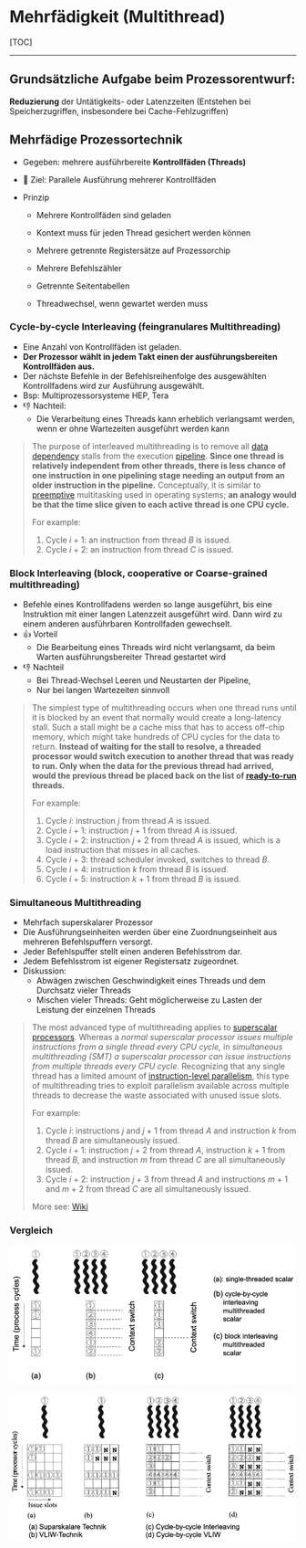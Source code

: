# Mehrfädigkeit (Multithread)

[TOC]



------

## Grundsätzliche Aufgabe beim Prozessorentwurf:

**Reduzierung** der Untätigkeits- oder Latenzzeiten (Entstehen bei Speicherzugriffen, insbesondere bei Cache-Fehlzugriffen)



## Mehrfädige Prozessortechnik

- Gegeben: mehrere ausführbereite **Kontrollfäden (Threads)**

- 🎯 Ziel: Parallele Ausführung mehrerer Kontrollfäden
- Prinzip
  - Mehrere Kontrollfäden sind geladen

  - Kontext muss für jeden Thread gesichert werden können 
  - Mehrere getrennte Registersätze auf Prozessorchip 
  - Mehrere Befehlszähler

  - Getrennte Seitentabellen

  - Threadwechsel, wenn gewartet werden muss

### Cycle-by-cycle Interleaving (feingranulares Multithreading)

- Eine Anzahl von Kontrollfäden ist geladen.
- **Der Prozessor wählt in jedem Takt einen der ausführungsbereiten Kontrollfäden aus.**
- Der nächste Befehle in der Befehlsreihenfolge des ausgewählten Kontrollfadens wird zur Ausführung ausgewählt.
- Bsp: Multiprozessorsysteme HEP, Tera
- 👎 Nachteil: 
  - Die Verarbeitung eines Threads kann erheblich verlangsamt werden, wenn er ohne Wartezeiten ausgeführt werden kann

> The purpose of interleaved multithreading is to remove all [data dependency](https://en.wikipedia.org/wiki/Data_dependency) stalls from the execution [pipeline](https://en.wikipedia.org/wiki/Pipeline_(computing)). **Since one thread is relatively independent from other threads, there is less chance of one instruction in one pipelining stage needing an output from an older instruction in the pipeline.** Conceptually, it is similar to [preemptive](https://en.wikipedia.org/wiki/Preemption_(computing)) multitasking used in operating systems; **an analogy would be that the time slice given to each active thread is one CPU cycle.**
>
> For example:
>
> 1. Cycle *i* + 1: an instruction from thread *B* is issued.
> 2. Cycle *i* + 2: an instruction from thread *C* is issued.

### Block Interleaving (block, cooperative or Coarse-grained multithreading)

- Befehle eines Kontrollfadens werden so lange ausgeführt, bis eine Instruktion mit einer langen Latenzzeit ausgeführt wird. Dann wird zu einem anderen ausführbaren Kontrollfaden gewechselt.
- 👍 Vorteil
  - Die Bearbeitung eines Threads wird nicht verlangsamt, da beim Warten ausführungsbereiter Thread gestartet wird
- 👎 Nachteil
  - Bei Thread-Wechsel Leeren und Neustarten der Pipeline, 
  - Nur bei langen Wartezeiten sinnvoll

> The simplest type of multithreading occurs when one thread runs until it is blocked by an event that normally would create a long-latency stall. Such a stall might be a cache miss that has to access off-chip memory, which might take hundreds of CPU cycles for the data to return. **Instead of waiting for the stall to resolve, a threaded processor would switch execution to another thread that was ready to run. Only when the data for the previous thread had arrived, would the previous thread be placed back on the list of [ready-to-run](https://en.wikipedia.org/wiki/Process_state#Ready) threads.**
>
> For example:
>
> 1. Cycle *i*: instruction *j* from thread *A* is issued.
> 2. Cycle *i* + 1: instruction *j* + 1 from thread *A* is issued.
> 3. Cycle *i* + 2: instruction *j* + 2 from thread *A* is issued, which is a load instruction that misses in all caches.
> 4. Cycle *i* + 3: thread scheduler invoked, switches to thread *B*.
> 5. Cycle *i* + 4: instruction *k* from thread *B* is issued.
> 6. Cycle *i* + 5: instruction *k* + 1 from thread *B* is issued.

### Simultaneous Multithreading

- Mehrfach superskalarer Prozessor
- Die Ausführungseinheiten werden über eine Zuordnungseinheit aus mehreren Befehlspuffern versorgt.
- Jeder Befehlspuffer stellt einen anderen Befehlsstrom dar. 
- Jedem Befehlsstrom ist eigener Registersatz zugeordnet.
- Diskussion:
  - Abwägen zwischen Geschwindigkeit eines Threads und dem Durchsatz vieler Threads
  - Mischen vieler Threads: Geht möglicherweise zu Lasten der Leistung der einzelnen Threads

> The most advanced type of multithreading applies to [superscalar processors](https://en.wikipedia.org/wiki/Superscalar_processor). Whereas a *normal superscalar processor issues multiple instructions from a single thread every CPU cycle,* in *simultaneous multithreading (SMT) a superscalar processor can issue instructions from multiple threads every CPU cycle*. Recognizing that any single thread has a limited amount of [instruction-level parallelism](https://en.wikipedia.org/wiki/Instruction-level_parallelism), this type of multithreading tries to exploit parallelism available across multiple threads to decrease the waste associated with unused issue slots.
>
> For example:
>
> 1. Cycle *i*: instructions *j* and *j* + 1 from thread *A* and instruction *k* from thread *B* are simultaneously issued.
> 2. Cycle *i* + 1: instruction *j* + 2 from thread *A*, instruction *k* + 1 from thread *B*, and instruction *m* from thread *C* are all simultaneously issued.
> 3. Cycle *i* + 2: instruction *j* + 3 from thread *A* and instructions *m* + 1 and *m* + 2 from thread *C* are all simultaneously issued.
>
> More see: [Wiki](https://en.wikipedia.org/wiki/Multithreading_(computer_architecture))

### Vergleich

![截屏2020-07-02 23.09.18](https://raw.githubusercontent.com/EckoTan0804/upic-repo/master/uPic/截屏2020-07-02%2023.09.18.png)

![截屏2020-07-02 23.10.02](https://raw.githubusercontent.com/EckoTan0804/upic-repo/master/uPic/截屏2020-07-02%2023.10.02.png)